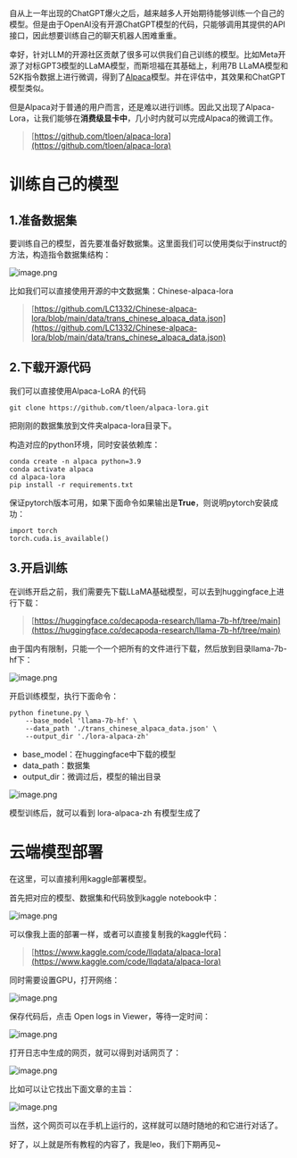自从上一年出现的ChatGPT爆火之后，越来越多人开始期待能够训练一个自己的模型。但是由于OpenAI没有开源ChatGPT模型的代码，只能够调用其提供的API接口，因此想要训练自己的聊天机器人困难重重。

幸好，针对LLM的开源社区贡献了很多可以供我们自己训练的模型。比如Meta开源了对标GPT3模型的LLaMA模型，而斯坦福在其基础上，利用7B LLaMA模型和52K指令数据上进行微调，得到了[Alpaca](https://github.com/tatsu-lab/stanford_alpaca)模型。并在评估中，其效果和ChatGPT模型类似。

但是Alpaca对于普通的用户而言，还是难以进行训练。因此又出现了Alpaca-Lora，让我们能够在**消费级显卡中**，几小时内就可以完成Alpaca的微调工作。
> [https://github.com/tloen/alpaca-lora](https://github.com/tloen/alpaca-lora)


# 训练自己的模型
## 1.准备数据集
要训练自己的模型，首先要准备好数据集。这里面我们可以使用类似于instruct的方法，构造指令数据集结构：

![image.png](https://cdn.nlark.com/yuque/0/2023/png/29330410/1683033192361-60dc7108-f307-4efd-a60b-07539b10835b.png#averageHue=%23f8f8f8&clientId=u5eb482e8-9793-4&from=paste&height=248&id=r1dKg&originHeight=310&originWidth=1531&originalType=binary&ratio=1.25&rotation=0&showTitle=false&size=13269&status=done&style=none&taskId=uacdfd6a5-f4fe-4beb-8e43-d547248612d&title=&width=1224.8)

比如我们可以直接使用开源的中文数据集：Chinese-alpaca-lora
> [https://github.com/LC1332/Chinese-alpaca-lora/blob/main/data/trans_chinese_alpaca_data.json](https://github.com/LC1332/Chinese-alpaca-lora/blob/main/data/trans_chinese_alpaca_data.json)



## 2.下载开源代码
我们可以直接使用Alpaca-LoRA 的代码
```
git clone https://github.com/tloen/alpaca-lora.git
```

把刚刚的数据集放到文件夹alpaca-lora目录下。

构造对应的python环境，同时安装依赖库：
```
conda create -n alpaca python=3.9
conda activate alpaca
cd alpaca-lora
pip install -r requirements.txt
```

保证pytorch版本可用，如果下面命令如果输出是**True**，则说明pytorch安装成功：
```
import torch
torch.cuda.is_available()
```

## 3.开启训练
在训练开启之前，我们需要先下载LLaMA基础模型，可以去到huggingface上进行下载：
> [https://huggingface.co/decapoda-research/llama-7b-hf/tree/main](https://huggingface.co/decapoda-research/llama-7b-hf/tree/main)

由于国内有限制，只能一个一个把所有的文件进行下载，然后放到目录llama-7b-hf下：

![image.png](https://cdn.nlark.com/yuque/0/2023/png/29330410/1683033966434-77878295-cc23-466f-b95d-ef5363c0bd29.png#averageHue=%23e6c79d&clientId=u5eb482e8-9793-4&from=paste&height=645&id=u4e4a875d&originHeight=806&originWidth=1498&originalType=binary&ratio=1.25&rotation=0&showTitle=false&size=135791&status=done&style=none&taskId=u977945aa-bbb0-43a0-835d-a2bf6a58d9e&title=&width=1198.4)

开启训练模型，执行下面命令：
```
python finetune.py \
    --base_model 'llama-7b-hf' \
    --data_path './trans_chinese_alpaca_data.json' \
    --output_dir './lora-alpaca-zh'
```

- base_model：在huggingface中下载的模型
- data_path：数据集
- output_dir：微调过后，模型的输出目录

![image.png](https://cdn.nlark.com/yuque/0/2023/png/29330410/1683036923653-1caabb47-08e1-4993-bf5c-4842bdbe5405.png#averageHue=%23403f3d&clientId=u5eb482e8-9793-4&from=paste&height=174&id=uc2f74e44&originHeight=218&originWidth=1399&originalType=binary&ratio=1.25&rotation=0&showTitle=false&size=28016&status=done&style=none&taskId=u6bbc815a-4130-48c4-bb15-9b7667b35e4&title=&width=1119.2)

模型训练后，就可以看到 lora-alpaca-zh 有模型生成了

# 云端模型部署
在这里，可以直接利用kaggle部署模型。

首先把对应的模型、数据集和代码放到kaggle notebook中：

![image.png](https://cdn.nlark.com/yuque/0/2023/png/29330410/1683035801128-2a3e3255-8e1e-4184-80a9-c81a5ec1ee0a.png#averageHue=%23d5ba8c&clientId=u5eb482e8-9793-4&from=paste&height=688&id=u7b0cdf9a&originHeight=860&originWidth=1839&originalType=binary&ratio=1.25&rotation=0&showTitle=false&size=172731&status=done&style=none&taskId=u54daab2a-6d9a-4cc1-8f70-fbf9b3cd5cc&title=&width=1471.2)

可以像我上面的部署一样，或者可以直接复制我的kaggle代码：
> [https://www.kaggle.com/code/llqdata/alpaca-lora](https://www.kaggle.com/code/llqdata/alpaca-lora)


同时需要设置GPU，打开网络：

![image.png](https://cdn.nlark.com/yuque/0/2023/png/29330410/1683035860994-0c2818d9-4028-4c7f-812c-aa5c872178dd.png#averageHue=%23fefbfb&clientId=u5eb482e8-9793-4&from=paste&height=513&id=u49c2451a&originHeight=641&originWidth=507&originalType=binary&ratio=1.25&rotation=0&showTitle=false&size=45743&status=done&style=none&taskId=u6a8c5274-d258-4644-9b44-2c2c7519168&title=&width=405.6)

保存代码后，点击 Open logs in Viewer，等待一定时间：

![image.png](https://cdn.nlark.com/yuque/0/2023/png/29330410/1683035665866-13e99498-ac32-4706-ae25-208920929963.png#averageHue=%23dbbc8d&clientId=u5eb482e8-9793-4&from=paste&height=698&id=uddaf5585&originHeight=873&originWidth=1008&originalType=binary&ratio=1.25&rotation=0&showTitle=false&size=131164&status=done&style=none&taskId=ua2a0ee66-8728-45e4-a90f-904b0c3536f&title=&width=806.4)

打开日志中生成的网页，就可以得到对话网页了：

![image.png](https://cdn.nlark.com/yuque/0/2023/png/29330410/1683036039305-2ec1a80d-5e92-4a2d-a2de-3df432b5c23b.png#averageHue=%23fefdfd&clientId=u5eb482e8-9793-4&from=paste&height=634&id=ud9fc8cce&originHeight=793&originWidth=1519&originalType=binary&ratio=1.25&rotation=0&showTitle=false&size=147592&status=done&style=none&taskId=u3da49adc-368a-48cb-8570-84a925d104b&title=&width=1215.2)

比如可以让它找出下面文章的主旨：

![image.png](https://cdn.nlark.com/yuque/0/2023/png/29330410/1683036385149-c9430662-d503-417f-8bc7-0556f1f1d862.png#averageHue=%23fefdfc&clientId=u5eb482e8-9793-4&from=paste&height=652&id=u8b33b388&originHeight=815&originWidth=1547&originalType=binary&ratio=1.25&rotation=0&showTitle=false&size=85354&status=done&style=none&taskId=u20deb417-54c1-4878-8bad-0ce41b6c4ca&title=&width=1237.6)

当然，这个网页可以在手机上运行的，这样就可以随时随地的和它进行对话了。

好了，以上就是所有教程的内容了，我是leo，我们下期再见~

